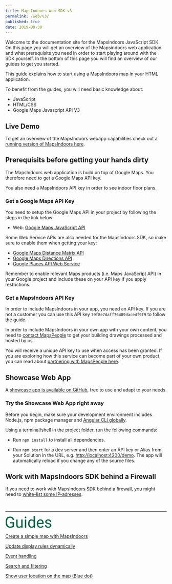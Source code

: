 ```yaml
---
title: MapsIndoors Web SDK v3
permalink: /web/v3/
published: true
date: 2019-09-30
---
```


Welcome to the documentation site for the MapsIndoors JavaScript SDK. On this page you will get an overview of the Mapsindoors web application and what prerequisits you need in order to start playing around with the SDK yourself. In the bottom of this page you will find an overview of our guides to get you started.

This guide explains how to start using a MapsIndoors map in your HTML application.

To benefit from the guides, you will need basic knowledge about:

* JavaScript
* HTML/CSS
* Google Maps Javascript API V3

## Live Demo

To get an overview of the MapsIndoors webapp capabilities check out a [running version of MapsIndoors here](https://clients.mapsindoors.com/demo).

## Prerequisits before getting your hands dirty

The MapsIndoors web application is build on top of Google Maps. You therefore need to get a Google Maps API key. 

You also need a MapsIndoors API key in order to see indoor floor plans.

### Get a Google Maps API Key

You need to setup the Google Maps API in your project by following the steps in the link below:

* Web: [Google Maps JavaScript API](https://developers.google.com/maps/documentation/javascript/get-api-key)

Some Web Service APIs are also needed for the MapsIndoors SDK, so make sure to enable them when getting your key:

* [Google Maps Distance Matrix API](https://developers.google.com/maps/documentation/distance-matrix/start)
* [Google Maps Directions API](https://developers.google.com/maps/documentation/directions/start)
* [Google Places API Web Service](https://developers.google.com/places/web-service/intro)

Remember to enable relevant Maps products (i.e. Maps JavaScript API) in your Google project and include these on your API key if you apply restrictions.

### Get a MapsIndoors API Key

In order to include MapsIndoors in your app, you need an API key. If you are not a customer you can use this API key `79f8e7daff76489dace4f9f9` to follow the guide.

In order to include MapsIndoors in your own app with your own content, you need to [contact MapsPeople](https://resources.mapspeople.com/contact-us) to get your building drawings processed and hosted by us.

You will receive a unique API key to use when access has been granted. If you are exploring how this service can become part of your own product, you can read about [partnering with MapsPeople here](https://www.mapspeople.com/become-a-partner).

## Showcase Web App

A [showcase app is available on GitHub](https://github.com/MapsIndoors/MapsIndoorsWeb), free to use and adapt to your needs.

### Try the Showcase Web App right away

Before you begin, make sure your development environment includes Node.js, npm package manager and [Angular CLI globally](https://angular.io/cli#installing-angular-cli).

Using a terminal/shell in the project folder, run the following commands:

* Run `npm install` to install all dependencies.

* Run `npm start` for a dev server and then enter an API key or Alias from your Solution in the URL, e.g. [http://localhost:4200/demo](http://localhost:4200/demo). The app will automatically reload if you change any of the source files.


## Work with MapsIndoors SDK behind a Firewall

If you need to work with MapsIndoors SDK behind a firewall, you might need to [white-list some IP-adresses](../../ip-whitelisting).

<br>

******

![guides](/assets/various/Guides.png "guides")

[Create a simple map with MapsIndoors](guides/simple_map/)

[Update display rules dynamically](guides/dynamic-updates/)

[Event handling](guides/using_events/)

[Search and filtering](guides/search_and_filtering/)

[Show user location on the map (Blue dot)](guides/show_users_position/)